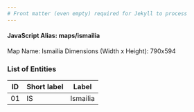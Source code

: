 ```yaml
---
# Front matter (even empty) required for Jekyll to process
---
```


#### JavaScript Alias: maps/ismailia

Map Name: Ismailia
Dimensions (Width x Height): 790x594





### List of Entities

ID | Short label | Label
---|---|---|
01|IS|Ismailia

